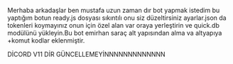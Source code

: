 Merhaba arkadaşlar ben mustafa uzun zaman dır bot yapmak istedim  bu yaptığım botun ready.js dosyası sıkıntılı onu siz düzeltirsiniz ayarlar.json da tokenleri koymayınız onun için özel alan var oraya yerleştirin ve quick.db modülünü yükleyin.Bu bot emirhan saraç alt yapısından alma va altyapıya +komut kodlar eklenmiştir.

DİCORD V11 DİR GÜNCELLEMEYİNNNNNNNNNNNNN
